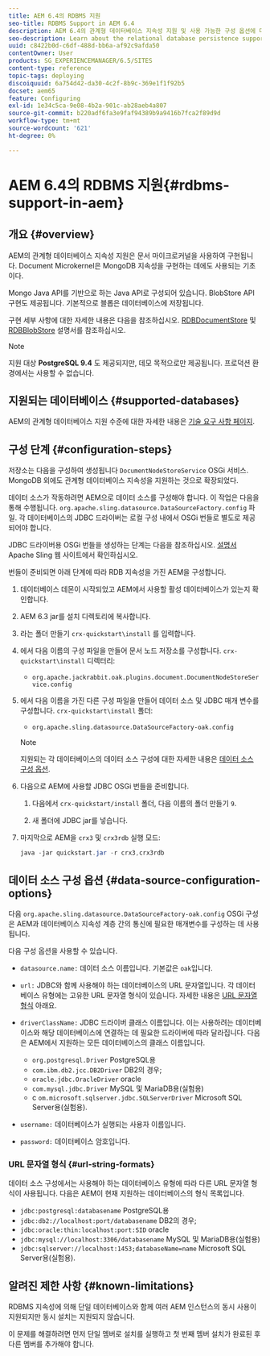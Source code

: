 ```yaml
---
title: AEM 6.4의 RDBMS 지원
seo-title: RDBMS Support in AEM 6.4
description: AEM 6.4의 관계형 데이터베이스 지속성 지원 및 사용 가능한 구성 옵션에 대해 알아봅니다.
seo-description: Learn about the relational database persistence support in AEM 6.4 and the available configuration options.
uuid: c8422b0d-c6df-488d-bb6a-af92c9afda50
contentOwner: User
products: SG_EXPERIENCEMANAGER/6.5/SITES
content-type: reference
topic-tags: deploying
discoiquuid: 6a754d42-da30-4c2f-8b9c-369e1f1f92b5
docset: aem65
feature: Configuring
exl-id: 1e34c5ca-9e08-4b2a-901c-ab28aeb4a807
source-git-commit: b220adf6fa3e9faf94389b9a9416b7fca2f89d9d
workflow-type: tm+mt
source-wordcount: '621'
ht-degree: 0%

---
```


# AEM 6.4의 RDBMS 지원{#rdbms-support-in-aem}

## 개요 {#overview}

AEM의 관계형 데이터베이스 지속성 지원은 문서 마이크로커널을 사용하여 구현됩니다. Document Microkernel은 MongoDB 지속성을 구현하는 데에도 사용되는 기초이다.

Mongo Java API를 기반으로 하는 Java API로 구성되어 있습니다. BlobStore API 구현도 제공됩니다. 기본적으로 블롭은 데이터베이스에 저장됩니다.

구현 세부 사항에 대한 자세한 내용은 다음을 참조하십시오. [RDBDocumentStore](https://jackrabbit.apache.org/oak/docs/apidocs/org/apache/jackrabbit/oak/plugins/document/rdb/RDBDocumentStore.html) 및 [RDBBlobStore](https://jackrabbit.apache.org/oak/docs/apidocs/org/apache/jackrabbit/oak/plugins/document/rdb/RDBBlobStore.html) 설명서를 참조하십시오.

>[!NOTE]
>
>지원 대상 **PostgreSQL 9.4** 도 제공되지만, 데모 목적으로만 제공됩니다. 프로덕션 환경에서는 사용할 수 없습니다.

## 지원되는 데이터베이스 {#supported-databases}

AEM의 관계형 데이터베이스 지원 수준에 대한 자세한 내용은 [기술 요구 사항 페이지](/help/sites-deploying/technical-requirements.md).

## 구성 단계 {#configuration-steps}

저장소는 다음을 구성하여 생성됩니다 `DocumentNodeStoreService` OSGi 서비스. MongoDB 외에도 관계형 데이터베이스 지속성을 지원하는 것으로 확장되었다.

데이터 소스가 작동하려면 AEM으로 데이터 소스를 구성해야 합니다. 이 작업은 다음을 통해 수행됩니다. `org.apache.sling.datasource.DataSourceFactory.config` 파일. 각 데이터베이스의 JDBC 드라이버는 로컬 구성 내에서 OSGi 번들로 별도로 제공되어야 합니다.

JDBC 드라이버용 OSGi 번들을 생성하는 단계는 다음을 참조하십시오. [설명서](https://sling.apache.org/documentation/bundles/datasource-providers.html#convert-driver-jars-to-bundle) Apache Sling 웹 사이트에서 확인하십시오.

번들이 준비되면 아래 단계에 따라 RDB 지속성을 가진 AEM을 구성합니다.

1. 데이터베이스 데몬이 시작되었고 AEM에서 사용할 활성 데이터베이스가 있는지 확인합니다.
1. AEM 6.3 jar를 설치 디렉토리에 복사합니다.
1. 라는 폴더 만들기 `crx-quickstart\install` 를 입력합니다.
1. 에서 다음 이름의 구성 파일을 만들어 문서 노드 저장소를 구성합니다. `crx-quickstart\install` 디렉터리:

   * `org.apache.jackrabbit.oak.plugins.document.DocumentNodeStoreService.config`

1. 에서 다음 이름을 가진 다른 구성 파일을 만들어 데이터 소스 및 JDBC 매개 변수를 구성합니다. `crx-quickstart\install` 폴더:

   * `org.apache.sling.datasource.DataSourceFactory-oak.config`
   >[!NOTE]
   >
   >지원되는 각 데이터베이스의 데이터 소스 구성에 대한 자세한 내용은 [데이터 소스 구성 옵션](/help/sites-deploying/rdbms-support-in-aem.md#data-source-configuration-options).

1. 다음으로 AEM에 사용할 JDBC OSGi 번들을 준비합니다.

   1. 다음에서 `crx-quickstart/install` 폴더, 다음 이름의 폴더 만들기 `9`.

   1. 새 폴더에 JDBC jar를 넣습니다.

1. 마지막으로 AEM을 `crx3` 및 `crx3rdb` 실행 모드:

   ```java
   java -jar quickstart.jar -r crx3,crx3rdb
   ```

## 데이터 소스 구성 옵션 {#data-source-configuration-options}

다음 `org.apache.sling.datasource.DataSourceFactory-oak.config` OSGi 구성은 AEM과 데이터베이스 지속성 계층 간의 통신에 필요한 매개변수를 구성하는 데 사용됩니다.

다음 구성 옵션을 사용할 수 있습니다.

* `datasource.name:` 데이터 소스 이름입니다. 기본값은 `oak`입니다.

* `url:` JDBC와 함께 사용해야 하는 데이터베이스의 URL 문자열입니다. 각 데이터베이스 유형에는 고유한 URL 문자열 형식이 있습니다. 자세한 내용은 [URL 문자열 형식](/help/sites-deploying/rdbms-support-in-aem.md#url-string-formats) 아래요.

* `driverClassName:` JDBC 드라이버 클래스 이름입니다. 이는 사용하려는 데이터베이스와 해당 데이터베이스에 연결하는 데 필요한 드라이버에 따라 달라집니다. 다음은 AEM에서 지원하는 모든 데이터베이스의 클래스 이름입니다.

   * `org.postgresql.Driver` PostgreSQL용
   * `com.ibm.db2.jcc.DB2Driver` DB2의 경우;
   * `oracle.jdbc.OracleDriver` oracle
   * `com.mysql.jdbc.Driver` MySQL 및 MariaDB용(실험용)
   * c `om.microsoft.sqlserver.jdbc.SQLServerDriver` Microsoft SQL Server용(실험용).

* `username:` 데이터베이스가 실행되는 사용자 이름입니다.

* `password:` 데이터베이스 암호입니다.

### URL 문자열 형식 {#url-string-formats}

데이터 소스 구성에서는 사용해야 하는 데이터베이스 유형에 따라 다른 URL 문자열 형식이 사용됩니다. 다음은 AEM이 현재 지원하는 데이터베이스의 형식 목록입니다.

* `jdbc:postgresql:databasename` PostgreSQL용
* `jdbc:db2://localhost:port/databasename` DB2의 경우;
* `jdbc:oracle:thin:localhost:port:SID` oracle
* `jdbc:mysql://localhost:3306/databasename` MySQL 및 MariaDB용(실험용)
* `jdbc:sqlserver://localhost:1453;databaseName=name` Microsoft SQL Server용(실험용).

## 알려진 제한 사항 {#known-limitations}

RDBMS 지속성에 의해 단일 데이터베이스와 함께 여러 AEM 인스턴스의 동시 사용이 지원되지만 동시 설치는 지원되지 않습니다.

이 문제를 해결하려면 먼저 단일 멤버로 설치를 실행하고 첫 번째 멤버 설치가 완료된 후 다른 멤버를 추가해야 합니다.

